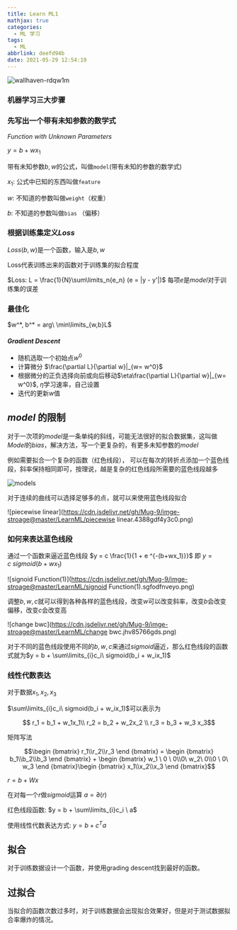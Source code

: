 ```yaml
---
title: Learn ML1
mathjax: true
categories:
  - ML 学习
tags:
  - ML
abbrlink: deefd94b
date: 2021-05-29 12:54:19
---
```


<meta name = "referrer" content = "no-referrer" />

![wallhaven-rdqw1m](https://cdn.jsdelivr.net/gh/Mug-9/imge-stroage@master/LearnML/wallhaven-rdqw1m.6e249wt5bss0.jpg)

<!-- less -->

### 机器学习三大步骤

### 先写出一个带有未知参数的数学式

$Function \ with \ Unknown \ Parameters$

$y = b + w x_1$ 

带有未知参数$b, w$的公式，叫做`model`(带有未知的参数的数学式)

$x_1:$ 公式中已知的东西叫做`feature`

$w:$ 不知道的参数叫做`weight`（权重）

$b:$ 不知道的参数叫做`bias` （偏移）

### 根据训练集定义$Loss$

$Loss(b,w)$是一个函数，输入是$b,w$

Loss代表训练出来的函数对于训练集的拟合程度

$Loss: L = \frac{1}{N}\sum\limits_n{e_n} (e = |y - y'|)$ 每项$e$是$model$对于训练集的误差

### 最佳化

$w^*, b^* = arg\  \min\limits_{w,b}L$

#### $Gradient\ Descent$

-  随机选取一个初始点$w^0$
-  计算微分 $\frac{\partial L}{\partial w}|_{w= w^0}$
-  根据微分的正负选择向前或向后移动$\eta\frac{\partial L}{\partial w}|_{w= w^0}$, $\eta$学习速率，自己设置
-  迭代的更新$w$值

## $model$ 的限制

对于一次项的$model$是一条单纯的斜线，可能无法很好的拟合数据集，这叫做$Model$的$bias$，解决方法，写一个更复杂的，有更多未知参数的$model$

例如需要拟合一个复杂的函数（红色线段）， 可以在每次的转折点添加一个蓝色线段，斜率保持相同即可，按理说，越是复杂的红色线段所需要的蓝色线段越多

![models](https://cdn.jsdelivr.net/gh/Mug-9/imge-stroage@master/LearnML/models.5chioa0bzcc0.png)

对于连续的曲线可以选择足够多的点，就可以来使用蓝色线段拟合

![piecewise linear](https://cdn.jsdelivr.net/gh/Mug-9/imge-stroage@master/LearnML/piecewise linear.4388gdf4y3c0.png)

### 如何来表达蓝色线段

通过一个函数来逼近蓝色线段 $y = c \frac{1}{1 + e ^{-(b+wx_1)}}$ 即 $y = c \ sigmoid (b + wx_1)$

![signoid Function(1)](https://cdn.jsdelivr.net/gh/Mug-9/imge-stroage@master/LearnML/signoid Function(1).sgfodfnveyo.png)

调整$b, w, c$就可以得到各种各样的蓝色线段，改变$w$可以改变斜率，改变$b$会改变偏移，改变$c$会改变高

![change bwc](https://cdn.jsdelivr.net/gh/Mug-9/imge-stroage@master/LearnML/change bwc.jhv85766gds.png)

对于不同的蓝色线段使用不同的$b,w,c$来通过$sigmoid$逼近，那么红色线段的函数式就为$y = b + \sum\limits_{i}c_i\ sigmoid(b_i  + w_ix_1)$

### 线性代数表达

对于数据$x_1, x_2, x_3$

$\sum\limits_{i}c_i\ sigmoid(b_i + w_ix_1)$可以表示为

$$ r_1 = b_1 + w_1x_1\\ r_2 = b_2 + w_2x_2 \\ r_3 = b_3 + w_3 x_3$$ 

矩阵写法

$$\begin {bmatrix} r_1\\r_2\\r_3 \end {bmatrix} = \begin {bmatrix} b_1\\b_2\\b_3 \end {bmatrix} + \begin {bmatrix} w_1 \ 0 \ 0\\0\ w_2\ 0\\0 \ 0\ w_3 \end {bmatrix}\begin {bmatrix} x_1\\x_2\\x_3 \end {bmatrix}$$

$r = b + Wx$

在对每一个$r$做$sigmoid$运算 $a = \partial(r)$

红色线段函数: $y = b + \sum\limits_{i}c_i \ a$

使用线性代数表达方式: $y = b + c^T a$

## 拟合

对于训练数据设计一个函数，并使用grading descent找到最好的函数。

## 过拟合

当拟合的函数次数过多时，对于训练数据会出现拟合效果好，但是对于测试数据拟合率爆炸的情况。